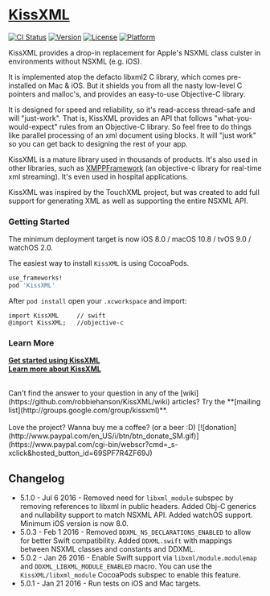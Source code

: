 # [KissXML](https://github.com/robbiehanson/KissXML)

[![CI Status](http://img.shields.io/travis/robbiehanson/KissXML.svg?style=flat)](https://travis-ci.org/robbiehanson/KissXML)
[![Version](https://img.shields.io/cocoapods/v/KissXML.svg?style=flat)](http://cocoapods.org/pods/KissXML)
[![License](https://img.shields.io/cocoapods/l/KissXML.svg?style=flat)](http://cocoapods.org/pods/KissXML)
[![Platform](https://img.shields.io/cocoapods/p/KissXML.svg?style=flat)](http://cocoapods.org/pods/KissXML)

KissXML provides a drop-in replacement for Apple's NSXML class culster in environments without NSXML (e.g. iOS).

It is implemented atop the defacto libxml2 C library, which comes pre-installed on Mac & iOS.
But it shields you from all the nasty low-level C pointers and malloc's, and provides an easy-to-use Objective-C library.

It is designed for speed and reliability, so it's read-access thread-safe and will "just-work".
That is, KissXML provides an API that follows "what-you-would-expect" rules from an Objective-C library.
So feel free to do things like parallel processing of an xml document using blocks.
It will "just work" so you can get back to designing the rest of your app.

KissXML is a mature library used in thousands of products. It's also used in other libraries, such as [XMPPFramework](http://code.google.com/p/xmppframework/) (an objective-c library for real-time xml streaming). It's even used in hospital applications.

KissXML was inspired by the TouchXML project, but was created to add full support for generating XML as well as supporting the entire NSXML API.

### Getting Started

The minimum deployment target is now iOS 8.0 / macOS 10.8 / tvOS 9.0 / watchOS 2.0.

The easiest way to install `KissXML` is using CocoaPods.

```ruby
use_frameworks!
pod 'KissXML'
```

After `pod install` open your `.xcworkspace` and import:

```
import KissXML     // swift
@import KissXML;   //objective-c
```

### Learn More

**[Get started using KissXML](https://github.com/robbiehanson/KissXML/wiki/GettingStarted)**<br/>
**[Learn more about KissXML](https://github.com/robbiehanson/KissXML/wiki)**<br/>

<br/>
Can't find the answer to your question in any of the [wiki](https://github.com/robbiehanson/KissXML/wiki) articles? Try the **[mailing list](http://groups.google.com/group/kissxml)**.
<br/>
<br/>
Love the project? Wanna buy me a coffee? (or a beer :D) [![donation](http://www.paypal.com/en_US/i/btn/btn_donate_SM.gif)](https://www.paypal.com/cgi-bin/webscr?cmd=_s-xclick&hosted_button_id=69SPF7R4ZF69J)

## Changelog

* 5.1.0 - Jul 6 2016 - Removed need for `libxml_module` subspec by removing references to libxml in public headers. Added Obj-C generics and nullability support to match NSXML API. Added watchOS support. Minimum iOS version is now 8.0.
* 5.0.3 - Feb 1 2016 - Removed `DDXML_NS_DECLARATIONS_ENABLED` to allow for better Swift compatibility. Added `DDXML.swift` with mappings between NSXML classes and constants and DDXML.
* 5.0.2 - Jan 26 2016 - Enable Swift support via `libxml/module.modulemap` and `DDXML_LIBXML_MODULE_ENABLED` macro. You can use the `KissXML/libxml_module` CocoaPods subspec to enable this feature. 
* 5.0.1 - Jan 21 2016 - Run tests on iOS and Mac targets. 